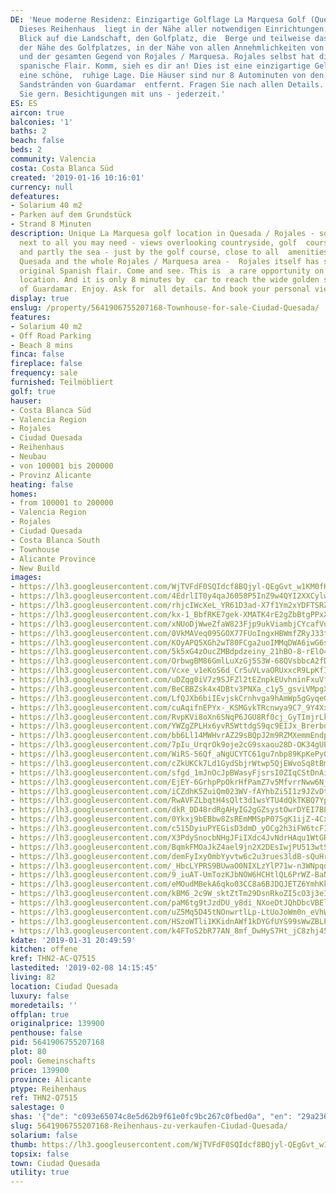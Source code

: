 ```yaml
---
DE: 'Neue moderne Residenz: Einzigartige Golflage La Marquesa Golf (Quesada / Rojales).
  Dieses Reihenhaus  liegt in der Nähe aller notwendigen Einrichtungen. Sie haben
  Blick auf die Landschaft, den Golfplatz, die  Berge und teilweise das Meer - in
  der Nähe des Golfplatzes, in der Nähe von allen Annehmlichkeiten von  Ciudad Quesada
  und der gesamten Gegend von Rojales / Marquesa. Rojales selbst hat dieses schöne,  ursprüngliche
  spanische Flair. Komm, sieh es dir an! Dies ist eine einzigartige Gelegenheit für
  eine schöne,  ruhige Lage. Die Häuser sind nur 8 Autominuten von den breiten goldenen
  Sandstränden von Guardamar  entfernt. Fragen Sie nach allen Details. Wir beraten
  Sie gern. Besichtigungen mit uns - jederzeit.'
ES: ES
aircon: true
balconies: '1'
baths: 2
beach: false
beds: 2
community: Valencia
costa: Costa Blanca Süd
created: '2019-01-16 10:16:01'
currency: null
defeatures:
- Solarium 40 m2
- Parken auf dem Grundstück
- Strand 8 Minuten
description: Unique La Marquesa golf location in Quesada / Rojales - some  townhouses
  next to all you may need - views overlooking countryside, golf  course, mountains
  and partly the sea - just by the golf course, close to all  amenities of Ciudad
  Quesada and the whole Rojales / Marquesa area -  Rojales itself has still this nice
  original Spanish flair. Come and see. This is  a rare opportunity on a quiet wonderful
  location. And it is only 8 minutes by  car to reach the wide golden sandy beaches
  of Guardamar. Enjoy. Ask for  all details. And book your personal viewing with us.
display: true
enslug: /property/5641906755207168-Townhouse-for-sale-Ciudad-Quesada/
features:
- Solarium 40 m2
- Off Road Parking
- Beach 8 mins
finca: false
fireplace: false
frequency: sale
furnished: Teilmöbliert
golf: true
hauser:
- Costa Blanca Süd
- Valencia Region
- Rojales
- Ciudad Quesada
- Reihenhaus
- Neubau
- von 100001 bis 200000
- Provinz Alicante
heating: false
homes:
- from 100001 to 200000
- Valencia Region
- Rojales
- Ciudad Quesada
- Costa Blanca South
- Townhouse
- Alicante Province
- New Build
images:
- https://lh3.googleusercontent.com/WjTVFdF0SQIdcf8BQjyl-QEgGvt_w1KM0fHNRfl1j6c7JZkGU4tUCCM5cGrMALdmZNOubXQtcgw6K5JsuogzLA=w640-rj-e30-l100
- https://lh3.googleusercontent.com/4EdrlIT0y4qaJ6058P5InZ9w4QYI2XXCylw8iwpB__Bw6WePI3A7VCPiKMQva7wUSDeDsTBteMWStynn-arR7g=w640-rj-e30-l100
- https://lh3.googleusercontent.com/rhjcIWcXeL_YR61D3ad-X7f1Ym2xYDFTSRZOxODTXHi1eUajnmJVW-gOhTwjS721pBMiC_ci_HmdQDDyEC1V=w640-rj-e30-l100
- https://lh3.googleusercontent.com/kx-1_BbfRKE7gek-XMATK4rE2gZbBtgPPxX00kzcWYqJMxc5OsfZH7NSaNeGBHwlEFPYny9y1fxnYiGPDhni=w640-rj-e30-l100
- https://lh3.googleusercontent.com/xNUoDjWweZfaW823Fjp9ukViambjCYcafVuPvQvuj48Ubh1yUHAYsDB7TNomrVZ-l77qcY90PcnmMepHQkZH=w640-rj-e30-l100
- https://lh3.googleusercontent.com/0VkMAVeq095GOX77FUoIngxHBWmfZRyJ33tBoAL-Rmn69DWMnf60x5CgZuN7oMy1rmIgUQUE3lKWqZJh0PfWog=w640-rj-e30-l100
- https://lh3.googleusercontent.com/KOyAPQ5XGh2wT80FCga2uoIMMqDWA6iwG6sSIgBNDgIT1Q9GSeZOvYgiJ1fj6L6b41dR7M-d5qIUwa-Oub0=w640-rj-e30-l100
- https://lh3.googleusercontent.com/5k5xG4zOucZMBdpdzeiny_21hBO-8-rElO4cquRHwChM1OV90epIziyHOKnBs_VJtxQTEc9lnCYF5qRSHiOb=w640-rj-e30-l100
- https://lh3.googleusercontent.com/OrbwgBM86GmlLuXzGj5S3W-68QVsbbcA2fDuZ4QSFWNTPe5_gQWPu72G_dDj7HT7osoUDCYpDV0nesZW_sYB=w640-rj-e30-l100
- https://lh3.googleusercontent.com/Vcxe_v1eKoS6d_Cr5uVLvaORUxxcR9LpKfI4-IiU0gjgPYEoKPENhVam922M3RpcEym6dypx4o-i5j0te1EO=w640-rj-e30-l100
- https://lh3.googleusercontent.com/uDZqg0iV7z9SJFZl2tEZnpkEUvhninFxuVfrpGMW-jr2Se8uzX-w4WxFETPF2ZopDNfGNXOEnUBMzZLloqoAfw=w640-rj-e30-l100
- https://lh3.googleusercontent.com/BeCBBZsk4x4DBtv3PNXa_c1y5_gsviVMpgX6QSptFnNK4xlGf950UHY24GPMMgkCqXrGPHJ_ykTbwLcF9IbOpA=w640-rj-e30-l100
- https://lh3.googleusercontent.com/LfQJXb6biIEvjskCrnhvga9hAmWp5gGyqeGQ3s-3dEhdT5Yy43RxnmN87lzF626cZVa5EwA8PHqFeYmtHcxf=w640-rj-e30-l100
- https://lh3.googleusercontent.com/cuAqifnEPYx-_KSMGvkTRcnwya9C7_9Y4Xx7BZC06VZat9VyENqRyqByIux3SkwEaBw09x8VQsgstFoqYdBlpQ=w640-rj-e30-l100
- https://lh3.googleusercontent.com/RvpKVi8oXn6SNqP6JGU8Rf0cj_GyTImjrLkU2NJ2ktxVs4MhmSPERWpB9zU7ad4uO5bYP3zjJpudIPohzLKz=w640-rj-e30-l100
- https://lh3.googleusercontent.com/YWZgZPLHx6yvR5WttdgS9qc9EIJx_BrerbdTNJydTj6qM6nBXznIwjn4IQ9tmsphFrGcPp2z1lamYnH8bNI7=w640-rj-e30-l100
- https://lh3.googleusercontent.com/bb6Ll14MWHvrAZ29sBQpJ2m9RZMXemmEndpld69axeFPZHgg5hsquUs2HzMzbaEWzyRGaYJkdejBlTr6_3J5=w640-rj-e30-l100
- https://lh3.googleusercontent.com/7pIu_UrqrOk9oje2cG9sxaou28D-OK34gUP_IeUnrf3rwR8bZEsfQzpbv2D1OMASMtc8hZxF3XOVLPBRVsmwTA=w640-rj-e30-l100
- https://lh3.googleusercontent.com/WiRS-56Qf_aNgUCYTC61gu7nbp89KpKePy029UPDKMiCtHrDZ-V2bFDJbAnefgQ4j-_bSEJ9vq9nO0-pzE9q=w640-rj-e30-l100
- https://lh3.googleusercontent.com/cZkUKCk7Ld1GydSbjrWtwp5QjEWvoSq8tBmqqYCaMjjWHtjXgqr9DjgY5Cu_DFq76fhfBANCROw2aMcMQ4w=w640-rj-e30-l100
- https://lh3.googleusercontent.com/sfgd_1mJnOcJpBWasyFjsrsI0ZIqCStDnAiM37jGs033sEH89y7ZR8q24hY3Iwor5nbpdcce-GUOgcjGCGyg=w640-rj-e30-l100
- https://lh3.googleusercontent.com/EjEY-6GrhpPpOkrHfPamZ7v5MfvrrNww6N_8IGIdREs08PeIflfrc8UH2nXwWbiMDQjkIvOnLMfTM03wYgY=w640-rj-e30-l100
- https://lh3.googleusercontent.com/iCZdhK5ZuiQm023WV-fAYhbZi5I1z9JZvDtPQMW_goKq_jxfNM1GCLyajZOfxaOI6OwaGWJuYs-EpF2xwil3=w640-rj-e30-l100
- https://lh3.googleusercontent.com/RwAVFZLbqtH4sQlt3d1wsYTU4dQkTKBQ7YpGOsC3mZuRqwhN8IsKDEkgraC_kNPoVfwz6o9RoYpoEUkaAa4i=w640-rj-e30-l100
- https://lh3.googleusercontent.com/dkR_DD48rdRgAHyIG2gGZsystOwrDYEI7BLME-9TdomtZFfSU89F7ngQCr7bat3AbazvfkOnYAU6252OWV8Y=w640-rj-e30-l100
- https://lh3.googleusercontent.com/0Ykxj9bEBbw8ZsREmMMSpP07SgK1ijZ-4CxUtnYEz66-wwmUi993gvAWqX_Nd4mZ6wC4PMXHpw0k_LCgzZAD=w640-rj-e30-l100
- https://lh3.googleusercontent.com/c515DyiuPYEGisD3dmD_yOCg2h3iFW6tcF1BWgNN6m5Re498VZxkyuC5fvpFIJncAxRlIBxeas-31SxBq5RN=w640-rj-e30-l100
- https://lh3.googleusercontent.com/X3PdySnocbNHgJFiIXdc4JvNdrHAqu1WtGR2r1rgLdAJt98150vQ7ADeuVOCm9rwItMMoAkoZok2bbAx9Smx=w640-rj-e30-l100
- https://lh3.googleusercontent.com/BqmkFMOaJkZ4ael9jn2X2DEsIwjPU513wtSY0ZU-e7mDH04P0R6YyXKw40ZvlSXV_L_WTE_MT8_lKr82A6UV=w640-rj-e30-l100
- https://lh3.googleusercontent.com/demFyIxyOmbYyvtw6c2u3rues3ldB-sQuHrADpIw-jzDWwHPYG0DQnKuyC5_8L59-IhgExnF_lP1KGEbvTfIQw=w640-rj-e30-l100
- https://lh3.googleusercontent.com/_HbcLYPRS9BUwaO0NIXLzYlP71w-n3WNpqdU7wkrVOblXfk0n8F0C9XXzsqSoOrITyRqX61OdVgvplGzjvUB=w640-rj-e30-l100
- https://lh3.googleusercontent.com/9_iuAT-UmTozKJbNOW6HCHtlQL6PrWZ-BaNANsx8ujE_lLa5zh9nRiVva-DWqUC8Nb6AiWdQy2cw18bCqpIH=w640-rj-e30-l100
- https://lh3.googleusercontent.com/eMOudMBekA6qko03CC8a6BJDQJETZ6YmhKkbzl22_0-R3pvMOtEfYPx3f_MeWss2--4UL5_z3NX6KrtryQ85sw=w640-rj-e30-l100
- https://lh3.googleusercontent.com/kBM6_2c9W_sktZtTm29DsnRkoZI5cO3j3eIQWrUUoG7MNZNayAg8imMd-FQOhLw-4suZ92MyS65Hz2soXHY0=w640-rj-e30-l100
- https://lh3.googleusercontent.com/paM6tg9tJzdDU_y8di_NXoeDtJQhDbcVBElD0B7RNaaUK8S_zVZAL062a4oQ5ltMsTVwxqgigf9IXVdIDXw=w640-rj-e30-l100
- https://lh3.googleusercontent.com/uZ5Mq5D45tNOnwrtlLp-LtUoJoWm0n_eVhWUZc9OXnW6irwyD22FJgatZvh5XPSWfAixBcU3lFx-k8MWkvPNjw=w640-rj-e30-l100
- https://lh3.googleusercontent.com/HSzoWTli1KKidnAWf1kDYGfUYS99sWwZBLP3k3hYyi1DsR3AyA4olLZGHmtYNR649UkkKTqLBPOY1P6jEdo=w640-rj-e30-l100
- https://lh3.googleusercontent.com/k4FToS2bR77AN_8mf_DwHyS7Ht_jC8zhj45mTb3CDW8Wu2JwW8VGIZPSy8XlHEq_vcgsu7qoe7YGc7_jMoEA=w640-rj-e30-l100
kdate: '2019-01-31 20:49:59'
kitchen: offene
kref: THN2-AC-Q7515
lastedited: '2019-02-08 14:15:45'
living: 82
location: Ciudad Quesada
luxury: false
moredetails: ''
offplan: true
originalprice: 139900
penthouse: false
pid: 5641906755207168
plot: 80
pool: Gemeinschafts
price: 139900
province: Alicante
ptype: Reihenhaus
ref: THN2-Q7515
salestage: 0
shas: '{"de": "c093e65074c8e5d62b9f61e0fc9bc267c0fbed0a", "en": "29a236db880330ec04d8a658886274e60790915f"}'
slug: 5641906755207168-Reihenhaus-zu-verkaufen-Ciudad-Quesada/
solarium: false
thumb: https://lh3.googleusercontent.com/WjTVFdF0SQIdcf8BQjyl-QEgGvt_w1KM0fHNRfl1j6c7JZkGU4tUCCM5cGrMALdmZNOubXQtcgw6K5JsuogzLA=w400-h240-n-rj-e30-l100
topsix: false
town: Ciudad Quesada
utility: true
---
```

